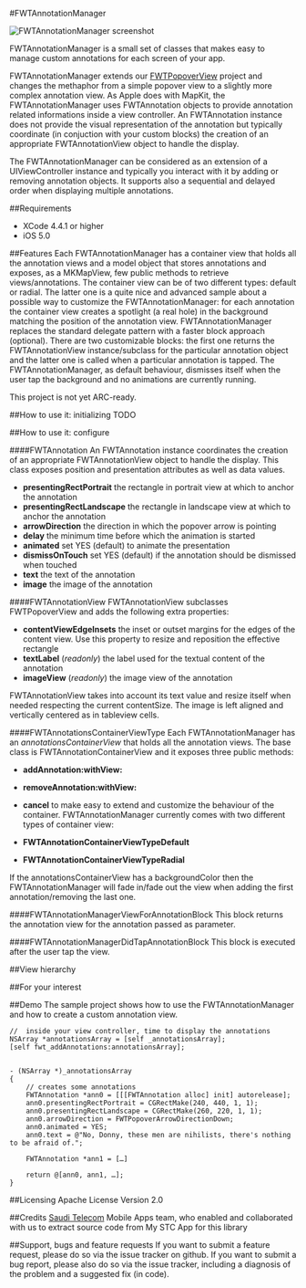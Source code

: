 #FWTAnnotationManager

![FWTAnnotationManager screenshot](http://grab.by/ia7m)

FWTAnnotationManager is a small set of classes that makes easy to manage custom annotations for each screen of your app. 

FWTAnnotationManager extends our [FWTPopoverView](https://github.com/FutureWorkshops/FWTPopover) project and changes the methaphor from a simple popover view to a slightly more complex annotation view. As Apple does with MapKit, the FWTAnnotationManager uses FWTAnnotation objects to provide annotation related informations inside a view controller. An FWTAnnotation instance does not provide the visual representation of the annotation but typically coordinate (in conjuction with your custom blocks) the creation of an appropriate FWTAnnotationView object to handle the display.  

The FWTAnnotationManager can be considered as an extension of a UIViewController instance and typically you interact with it by adding or removing annotation objects. It supports also a sequential and delayed order when displaying multiple annotations.


##Requirements
* XCode 4.4.1 or higher
* iOS 5.0

##Features
Each FWTAnnotationManager has a container view that holds all the annotation views and a model object that stores annotations and exposes, as a MKMapView, few public methods to retrieve views/annotations. The container view can be of two different types: default or radial. The latter one is a quite nice and advanced sample about a possible way to customize the FWTAnnotationManager: for each annotation the container view creates a spotlight (a real hole) in the background matching the position of the annotation view. 
FWTAnnotationManager replaces the standard delegate pattern with a faster block approach (optional). There are two customizable blocks: the first one returns the FWTAnnotationView instance/subclass for the particular annotation object and the latter one is called when a particular annotation is tapped. 
The FWTAnnotationManager, as default behaviour, dismisses itself when the user tap the background and no animations are currently running.        
 
This project is not yet ARC-ready.

##How to use it: initializing
TODO


##How to use it: configure

####FWTAnnotation
An FWTAnnotation instance coordinates the creation of an appropriate FWTAnnotationView object to handle the display. This class exposes position and presentation attributes as well as data values.

* **presentingRectPortrait** the rectangle in portrait view at which to anchor the annotation
* **presentingRectLandscape** the rectangle in landscape view at which to anchor the annotation
* **arrowDirection** the direction in which the popover arrow is pointing
* **delay** the minimum time before which the animation is started
* **animated** set YES (default) to animate the presentation
* **dismissOnTouch** set YES (default) if the annotation should be dismissed when touched
* **text** the text of the annotation 
* **image** the image of the annotation

####FWTAnnotationView
FWTAnnotationView subclasses FWTPopoverView and adds the following extra properties:

* **contentViewEdgeInsets** the inset or outset margins for the edges of the content view. Use this property to resize and reposition the effective rectangle
* **textLabel** (_readonly_) the label used for the textual content of the annotation
* **imageView** (_readonly_) the image view of the annotation

FWTAnnotationView takes into account its text value and resize itself when needed respecting the current contentSize. The image is left aligned and vertically centered as in tableview cells. 

####FWTAnnotationsContainerViewType 
Each FWTAnnotationManager has an _annotationsContainerView_ that holds all the annotation views. The base class is FWTAnnotationContainerView and it exposes three public methods:
* **addAnnotation:withView:**
* **removeAnnotation:withView:**
* **cancel**
to make easy to extend and customize the behaviour of the container. 
FWTAnnotationManager currently comes with two different types of container view:

* **FWTAnnotationContainerViewTypeDefault**
* **FWTAnnotationContainerViewTypeRadial**

If the annotationsContainerView has a backgroundColor then the FWTAnnotationManager will fade in/fade out the view when adding the first annotation/removing the last one.


####FWTAnnotationManagerViewForAnnotationBlock
This block returns the annotation view for the annotation passed as parameter. 

####FWTAnnotationManagerDidTapAnnotationBlock 
This block is executed after the user tap the view. 


##View hierarchy

##For your interest

##Demo
The sample project shows how to use the FWTAnnotationManager and how to create a custom annotation view.

	//	inside your view controller, time to display the annotations
	NSArray *annotationsArray = [self _annotationsArray];
    [self fwt_addAnnotations:annotationsArray];
    

	- (NSArray *)_annotationsArray
	{
		// creates some annotations
		FWTAnnotation *ann0 = [[[FWTAnnotation alloc] init] autorelease];
    	ann0.presentingRectPortrait = CGRectMake(240, 440, 1, 1);
    	ann0.presentingRectLandscape = CGRectMake(260, 220, 1, 1);
    	ann0.arrowDirection = FWTPopoverArrowDirectionDown;
    	ann0.animated = YES;
    	ann0.text = @"No, Donny, these men are nihilists, there's nothing to be afraid of.";
    	
    	FWTAnnotation *ann1 = […]
    	
    	return @[ann0, ann1, …];
	}


##Licensing
Apache License Version 2.0

##Credits
[Saudi Telecom](http://www.stc.com.sa) Mobile Apps team, who enabled and collaborated with us to extract source code from My STC App for this library

##Support, bugs and feature requests
If you want to submit a feature request, please do so via the issue tracker on github.
If you want to submit a bug report, please also do so via the issue tracker, including a diagnosis of the problem and a suggested fix (in code).
